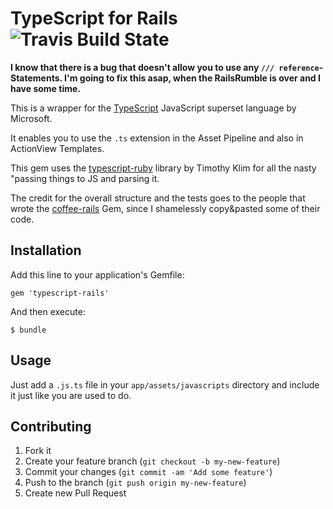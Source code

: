 # TypeScript for Rails ![Travis Build State](https://travis-ci.org/klaustopher/typescript-rails.png)

**I know that there is a bug that doesn't allow you to use any `/// reference`-Statements. I'm going to fix this asap, when the RailsRumble is over and I have some time.**

This is a wrapper for the [TypeScript](http://www.typescriptlang.org/) JavaScript superset language by Microsoft.

It enables you to use the `.ts` extension in the Asset Pipeline and also in ActionView Templates.

This gem uses the [typescript-ruby](https://github.com/TimothyKlim/typescript-ruby) library by Timothy Klim for all the nasty "passing things to JS and parsing it. 

The credit for the overall structure and the tests goes to the people that wrote the [coffee-rails](https://github.com/rails/coffee-rails) Gem, since I shamelessly copy&pasted some of their code.

## Installation

Add this line to your application's Gemfile:

    gem 'typescript-rails'

And then execute:

    $ bundle

## Usage

Just add a `.js.ts` file in your `app/assets/javascripts` directory and include it just like you are used to do.

## Contributing

1. Fork it
2. Create your feature branch (`git checkout -b my-new-feature`)
3. Commit your changes (`git commit -am 'Add some feature'`)
4. Push to the branch (`git push origin my-new-feature`)
5. Create new Pull Request
